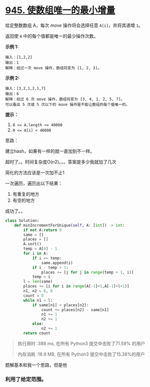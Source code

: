 # [945. 使数组唯一的最小增量](https://leetcode-cn.com/problems/minimum-increment-to-make-array-unique/)

给定整数数组 A，每次 *move* 操作将会选择任意 `A[i]`，并将其递增 `1`。

返回使 `A` 中的每个值都是唯一的最少操作次数。

**示例 1:**

```
输入：[1,2,2]
输出：1
解释：经过一次 move 操作，数组将变为 [1, 2, 3]。
```

**示例 2:**

```
输入：[3,2,1,2,1,7]
输出：6
解释：经过 6 次 move 操作，数组将变为 [3, 4, 1, 2, 5, 7]。
可以看出 5 次或 5 次以下的 move 操作是不能让数组的每个值唯一的。
```

**提示：**

1. `0 <= A.length <= 40000`
2. `0 <= A[i] < 40000`

思路：

建立hash，如果有一样的就一直加到不一样。

超时了。。时间复杂度O(n2)。。。答案是多少我就加了几次

简化的方法应该是一次加不止1

一次遍历，遍历出以下结果：

1. 有重复的地方
2. 有空的地方

成功了。。

```python
class Solution:
    def minIncrementForUnique(self, A: [int]) -> int:
        if not A:return 0
        same = []
        places = []
        A.sort()
        temp = A[0] - 1
        for i in A:
            if i == temp:
                same.append(i)
            if i - temp > 1:
                places += [j for j in range(temp + 1, i)]
            temp = i
        l = len(same)
        places += [i for i in range(A[-1]+1,A[-1]+l+1)]
        n1, n2 = 0, 0
        count = 0
        while n1 < l:
            if same[n1] < places[n2]:
                count += places[n2] - same[n1]
                n1 += 1
                n2 += 1
            else:
                n2 += 1
        return count
```

> 执行用时 :388 ms, 在所有 Python3 提交中击败了71.59% 的用户
>
> 内存消耗 :18.9 MB, 在所有 Python3 提交中击败了15.38%的用户

题解基本和我一个思路，但是他

### **利用了给定范围**。


